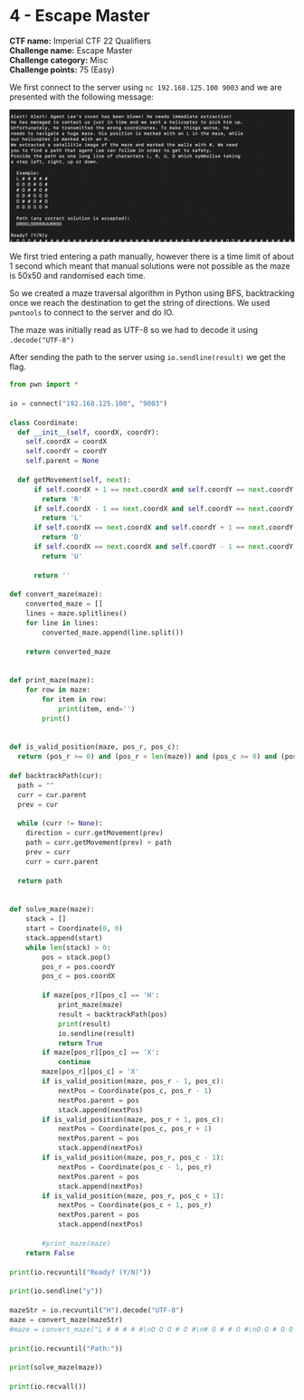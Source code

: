 # 4 - Escape Master

**CTF name:** Imperial CTF 22 Qualifiers<br>
**Challenge name:** Escape Master<br>
**Challenge category:** Misc <br>
**Challenge points:** 75 (Easy) <br>

We first connect to the server using `nc 192.168.125.100 9003`
and we are presented with the following message:

![Escape Master Display](EscapeMasterScreenshot.png)

We first tried entering a path manually, however there is a time limit of about 1 second which meant that manual solutions were not possible as the maze is 50x50 and randomised each time.

So we created a maze traversal algorithm in Python using BFS, backtracking once we reach the destination to get the string of directions.
We used `pwntools` to connect to the server and do IO.

The maze was initially read as UTF-8 so we had to decode it using `.decode("UTF-8")`

After sending the path to the server using `io.sendline(result)` we get the flag.


```python
from pwn import *

io = connect("192.168.125.100", "9003")

class Coordinate:
  def __init__(self, coordX, coordY):
    self.coordX = coordX
    self.coordY = coordY
    self.parent = None

  def getMovement(self, next):
      if self.coordX + 1 == next.coordX and self.coordY == next.coordY:
        return 'R'
      if self.coordX - 1 == next.coordX and self.coordY == next.coordY:
        return 'L'
      if self.coordX == next.coordX and self.coordY + 1 == next.coordY:
        return 'D'
      if self.coordX == next.coordX and self.coordY - 1 == next.coordY:
        return 'U'

      return '' 

def convert_maze(maze):
    converted_maze = []
    lines = maze.splitlines()
    for line in lines:
        converted_maze.append(line.split())

    return converted_maze


def print_maze(maze):
    for row in maze:
        for item in row:
            print(item, end='')
        print()
        

def is_valid_position(maze, pos_r, pos_c):
  return (pos_r >= 0) and (pos_r < len(maze)) and (pos_c >= 0) and (pos_c < len(maze[0])) and (maze[pos_r][pos_c] in 'OH')

def backtrackPath(cur):
  path = ""
  curr = cur.parent
  prev = cur

  while (curr != None):
    direction = curr.getMovement(prev)
    path = curr.getMovement(prev) + path
    prev = curr
    curr = curr.parent

  return path


def solve_maze(maze):
    stack = []
    start = Coordinate(0, 0)
    stack.append(start)
    while len(stack) > 0:
        pos = stack.pop()
        pos_r = pos.coordY
        pos_c = pos.coordX

        if maze[pos_r][pos_c] == 'H':
            print_maze(maze)
            result = backtrackPath(pos)
            print(result)
            io.sendline(result)
            return True
        if maze[pos_r][pos_c] == 'X':
            continue
        maze[pos_r][pos_c] = 'X'
        if is_valid_position(maze, pos_r - 1, pos_c):
            nextPos = Coordinate(pos_c, pos_r - 1)
            nextPos.parent = pos
            stack.append(nextPos)
        if is_valid_position(maze, pos_r + 1, pos_c):
            nextPos = Coordinate(pos_c, pos_r + 1)
            nextPos.parent = pos
            stack.append(nextPos)
        if is_valid_position(maze, pos_r, pos_c - 1):
            nextPos = Coordinate(pos_c - 1, pos_r)
            nextPos.parent = pos
            stack.append(nextPos)
        if is_valid_position(maze, pos_r, pos_c + 1):
            nextPos = Coordinate(pos_c + 1, pos_r)
            nextPos.parent = pos
            stack.append(nextPos)

        #print_maze(maze)
    return False

print(io.recvuntil("Ready? (Y/N)"))

print(io.sendline("y"))

mazeStr = io.recvuntil("H").decode("UTF-8")
maze = convert_maze(mazeStr)
#maze = convert_maze("L # # # # #\nO O O # O #\n# O # # O #\nO O # O O O\nO # # O # O\nO O O O O H")

print(io.recvuntil("Path:"))

print(solve_maze(maze))

print(io.recvall())
```
